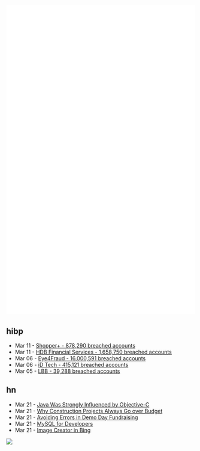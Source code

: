 ![Metrics](https://raw.githubusercontent.com/phixion/phixion/master/metrics.svg)

## hibp

<!--
for https://github.com/phixion/phixion/blob/main/.github/workflows/feeds.yml
-->
<!--START_SECTION:haveibeenpwnd-->
- Mar 11 - [Shopper+ - 878,290 breached accounts](https://haveibeenpwned.com/PwnedWebsites#ShopperPlus)
- Mar 11 - [HDB Financial Services - 1,658,750 breached accounts](https://haveibeenpwned.com/PwnedWebsites#HDBFinancialServices)
- Mar 06 - [Eye4Fraud - 16,000,591 breached accounts](https://haveibeenpwned.com/PwnedWebsites#Eye4Fraud)
- Mar 06 - [iD Tech - 415,121 breached accounts](https://haveibeenpwned.com/PwnedWebsites#iDTech)
- Mar 05 - [LBB - 39,288 breached accounts](https://haveibeenpwned.com/PwnedWebsites#LBB)
<!--END_SECTION:haveibeenpwnd-->

## hn

<!--
for https://github.com/phixion/phixion/blob/main/.github/workflows/feeds.yml
-->
<!--START_SECTION:hn-->
- Mar 21 - [Java Was Strongly Influenced by Objective-C](https://cs.gmu.edu/~sean/stuff/java-objc.html)
- Mar 21 - [Why Construction Projects Always Go over Budget](https://practical.engineering/blog/2023/3/21/why-construction-projects-always-go-over-budget)
- Mar 21 - [Avoiding Errors in Demo Day Fundraising](https://blog.aaronkharris.com/avoiding-errors-in-demo-day-fundraising)
- Mar 21 - [MySQL for Developers](https://planetscale.com/courses/mysql-for-developers/introduction/course-introduction)
- Mar 21 - [Image Creator in Bing](https://blogs.microsoft.com/blog/2023/03/21/create-images-with-your-words-bing-image-creator-comes-to-the-new-bing/)
<!--END_SECTION:hn-->

<!--
for https://yhype.me
-->
![](https://hit.yhype.me/github/profile?user_id=13013670)

